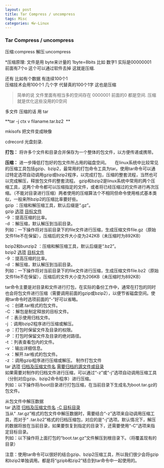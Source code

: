 ```yaml
---
layout: post
title: Tar Compress / uncompress
tags: Misc
categories: 👓-Linux
---
```


### Tar Compress / uncompress
压缩:compress
解压:uncompress

*压缩原理:
文件是用 byte来计量的    1byte=8bits
比如 数字1   实际是00000001     
前面有7个o 这个可以通过软件去掉 这就是压缩.


还有 比如有个数据  有连续100个1    
压缩技术会用100个1  几个字 代替真的100个1字 这也是压缩

> 简单的说  文件里面有相当多的空间存在  0000001 前面的0 都是空间. 压缩就是优化这些没用的0空间


多文件 压缩的话 用 tar

**tar -j ctx v filaname.tar.bz2    **   

mkisofs  把文件变成映像 

cdrecord  光盘刻录.



**打包：**
将许多个文件和目录合并保存为一个整体的包文件，以方便传递或携带。   

**压缩：**
进一步降低打包好的包文件所占用的磁盘空间。
   
 在linux系统中比较常见的压缩工具包括gzip、bzip2，最常用的打包命令工具为tar。使用tar命令可以通过特定选项自动调用gzip或bzip2程序，以完成打包，压缩的整套流程，当然也可以完成解压，释放包文件的整套流程。
gzip和bzip2是linux系统中常用的两个压缩工具，这两个命令都可以压缩指定的文件，或者将已经压缩过的文件进行再次压缩。（不能对目录进行压缩）两者使用的压缩算法个不相同但命令使用格式基本类似，一般来所bzip2的压缩比率要好些。   
gzip ：压缩和解压缩工具，默认后缀是“.gz”。   
gzip [选项]() [目标文件]()   
-9 ：提高压缩的比率。   
-d ：解压缩，默认解压到当前目录。   
列如：一下操作将对当前目录下的file文件进行压缩，生成压缩文件file.gz（原始文件file不在保留），压缩后的文件大小变为242KB（未压缩时为892KB）

bzip2和bunzip2 ：压缩和解压缩工具，默认后缀是“.bz2”。   
bzip2 [选项]() [目标文件]()   
-9 ：提高压缩的比率。   
-d ：解压缩，默认解压到当前目录。   
列如：一下操作将对当前目录下的file文件进行压缩，生成压缩文件file.bz2（原始文件file不在保留），压缩后的文件大小变为206KB（未压缩时为892KB）

tar命令主要是对目录和文件进行打包，在实际的备份工作中，通常在打包的同时也会将包文件进行压缩（需要调用前面的gzip或bzip2），以便节省磁盘空间。使用tar命令时选项前面的“-”好可以省略。   
-c ：创建.tar格式的包文件。   
-C ：解包是制定释放的目标文件。   
-f ：表示使用归档文件。   
-j ：调用bzip2程序进行压缩或解压。   
-p ：打包时保留文件及目录的权限。   
-P ：打包时保留文件及目录的绝对路径。   
-t ：列表查看包内的文件。   
-v ：输出详细信息。   
-x ：解开.tar格式的包文件。   
-z ：调用gzip程序进行压缩或解压。
制作打包文件   
tar [选项]() [归档及压缩文件名]() [需要归档的源文件或目录]()   
如果需要对制作的归档文件进行压缩，可以通过“-z”或“-j”选项自动调用压缩工具（分别对应gzip、bzip2命令程序）进行压缩。   
列如：以下操作将/boot目录进行打包压缩，在当前目录下生成名为boot.tar.gz的包文件。

从包文件中解压数据   
tar [选项]() [归档及压缩文件名]() [-C 目标目录]()   
当从“ .tar.gz”格式的包文件中解压数据时，需要结合“-z”选项来自动调用压缩工具，而对于“ .tar.bz2”格式的归档压缩包，对应的是“-j”选项。默认情况下，解压的数据将放在当前目录，如果要恢复到指定的目录下，还需要使用“-C”选项来指定目标目录。   
列如：以下操作将上面打包的“boot.tar.gz”文件解压到根目录下。（将覆盖现有的目录）

注意：使用tar命令可以很好的结合gzip、bzip2压缩工具，所以我们很少会将gzip和bzip2单独调用。都是将“gzipb和zip2”结合到tar命令中一起使用的。





